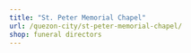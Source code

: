 ```yaml
---
title: "St. Peter Memorial Chapel"
url: /quezon-city/st-peter-memorial-chapel/
shop: funeral directors
---
```

